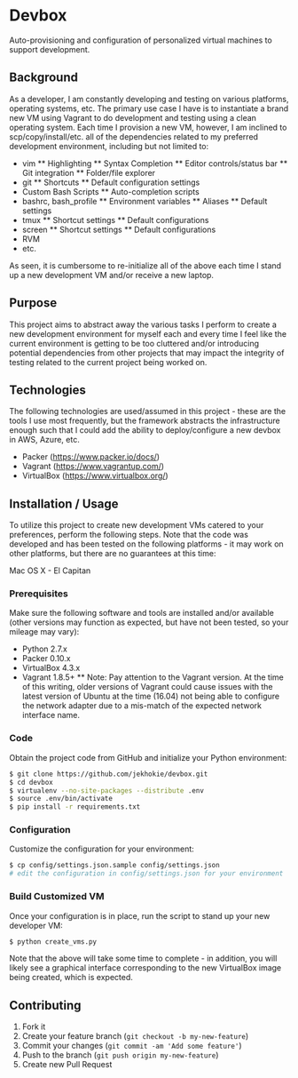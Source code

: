 # Devbox

Auto-provisioning and configuration of personalized virtual machines to support development.

## Background

As a developer, I am constantly developing and testing on various platforms, operating
systems, etc. The primary use case I have is to instantiate a brand new VM using Vagrant
to do development and testing using a clean operating system. Each time I provision a new
VM, however, I am inclined to scp/copy/install/etc. all of the dependencies related to
my preferred development environment, including but not limited to:

* vim
** Highlighting
** Syntax Completion
** Editor controls/status bar
** Git integration
** Folder/file explorer
* git
** Shortcuts
** Default configuration settings
* Custom Bash Scripts
** Auto-completion scripts
* bashrc, bash_profile
** Environment variables
** Aliases
** Default settings
* tmux
** Shortcut settings
** Default configurations
* screen
** Shortcut settings
** Default configurations
* RVM
* etc.

As seen, it is cumbersome to re-initialize all of the above each time I stand up a
new development VM and/or receive a new laptop.

## Purpose

This project aims to abstract away the various tasks I perform to create a new development
environment for myself each and every time I feel like the current environment is getting
to be too cluttered and/or introducing potential dependencies from other projects that
may impact the integrity of testing related to the current project being worked on.

## Technologies

The following technologies are used/assumed in this project - these are the tools I use
most frequently, but the framework abstracts the infrastructure enough such that I could
add the ability to deploy/configure a new devbox in AWS, Azure, etc.

* Packer (https://www.packer.io/docs/)
* Vagrant (https://www.vagrantup.com/)
* VirtualBox (https://www.virtualbox.org/)

## Installation / Usage

To utilize this project to create new development VMs catered to your preferences, perform
the following steps. Note that the code was developed and has been tested on the following
platforms - it may work on other platforms, but there are no guarantees at this time:

Mac OS X - El Capitan

### Prerequisites

Make sure the following software and tools are installed and/or available (other versions may
function as expected, but have not been tested, so your mileage may vary):

* Python 2.7.x
* Packer 0.10.x
* VirtualBox 4.3.x
* Vagrant 1.8.5+
** Note: Pay attention to the Vagrant version. At the time of this writing, older versions of
Vagrant could cause issues with the latest version of Ubuntu at the time (16.04) not being
able to configure the network adapter due to a mis-match of the expected network interface name.

### Code

Obtain the project code from GitHub and initialize your Python environment:

```bash
$ git clone https://github.com/jekhokie/devbox.git
$ cd devbox
$ virtualenv --no-site-packages --distribute .env
$ source .env/bin/activate
$ pip install -r requirements.txt
```

### Configuration

Customize the configuration for your environment:

```bash
$ cp config/settings.json.sample config/settings.json
# edit the configuration in config/settings.json for your environment
```

### Build Customized VM

Once your configuration is in place, run the script to stand up your new developer VM:

```bash
$ python create_vms.py
```

Note that the above will take some time to complete - in addition, you will likely see a graphical
interface corresponding to the new VirtualBox image being created, which is expected.

## Contributing

1. Fork it
2. Create your feature branch (`git checkout -b my-new-feature`)
3. Commit your changes (`git commit -am 'Add some feature'`)
4. Push to the branch (`git push origin my-new-feature`)
5. Create new Pull Request
